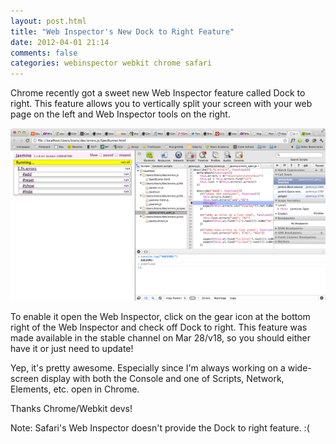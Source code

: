 ```yaml
---
layout: post.html
title: "Web Inspector's New Dock to Right Feature"
date: 2012-04-01 21:14
comments: false
categories: webinspector webkit chrome safari
---
```


Chrome recently got a sweet new Web Inspector feature called Dock to right.
This feature allows you to vertically split your screen with your web page on
the left and Web Inspector tools on the right.

<img src="images/web-inspector-dock-to-right.png">

To enable it open the Web Inspector, click on the gear icon at the bottom right
of the Web Inspector and check off Dock to right. This feature was made
available in the stable channel on Mar 28/v18, so you should either have it or
just need to update!

Yep, it's pretty awesome. Especially since I'm always working on a wide-screen
display with both the Console and one of Scripts, Network, Elements, etc. open
in Chrome.

Thanks Chrome/Webkit devs!

Note: Safari's Web Inspector doesn't provide the Dock to right feature. :(

